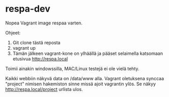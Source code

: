 # respa-dev
Nopea Vagrant image respaa varten.

Ohjeet:

1. Git clone tästä reposta
2. vagrant up
3. Tämän jälkeen vagrant-kone on ylhäällä ja pääset selaimella katsomaan etusivua http://respa.local



Toimii ainakin windowssilla, MAC/Linux testejä ei ole vielä tehty.

Kaikki webbiin näkyvä data on /data/www alla. Vagrant oletuksena synccaa "project" nimisen hakemiston sinne missä ajoit vagrantin ylös. Se näkyy http://respa.local/project urlista ulos.
